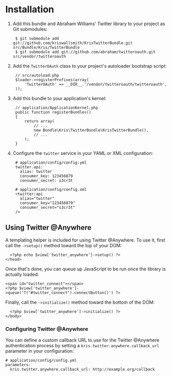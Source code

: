 Installation
============

  1. Add this bundle and Abraham Williams' Twitter library to your project as Git submodules:

          $ git submodule add git://github.com/kriswallsmith/KrisTwitterBundle.git src/Bundle/Kris/TwitterBundle
          $ git submodule add git://github.com/abraham/twitteroauth.git src/vendor/twitteroauth

  2. Add the `TwitterOAuth` class to your project's autoloader bootstrap script:

          // src/autoload.php
          $loader->registerPrefixes(array(
              'TwitterOAuth' => __DIR__.'/vendor/twitteroauth/twitteroauth',
          ));

  3. Add this bundle to your application's kernel:

          // application/ApplicationKernel.php
          public function registerBundles()
          {
              return array(
                  // ...
                  new Bundle\Kris\TwitterBundle\KrisTwitterBundle(),
                  // ...
              );
          }

  4. Configure the `twitter` service in your YAML or XML configuration:

          # application/config/config.yml
          twitter.api:
            alias: twitter
            consumer_key: 123456879
            consumer_secret: s3cr3t

          # application/config/config.xml
          <twitter:api
            alias="twitter"
            consumer_key="123456879"
            consumer_secret="s3cr3t"
          />

Using Twitter @Anywhere
-----------------------

A templating helper is included for using Twitter @Anywhere. To use it, first
call the `->setup()` method toward the top of your DOM:

      <?php echo $view['twitter_anywhere']->setup() ?>
    </head>

Once that's done, you can queue up JavaScript to be run once the library is
actually loaded:

    <span id="twitter_connect"></span>
    <?php $view['twitter_anywhere']->queue('T("#twitter_connect").connectButton()') ?>

Finally, call the `->initialize()` method toward the bottom of the DOM:

      <?php $view['twitter_anywhere']->initialize() ?>
    </body>

### Configuring Twitter @Anywhere

You can define a custom callback URL to use for the Twitter @Anywhere
authentication process by setting a `kris.twitter.anywhere.callback_url`
parameter in your configuration:

    # application/config/config.yml
    parameters:
      kris.twitter.anywhere.callback_url: http://example.org/callback

